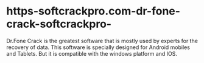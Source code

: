 # https-softcrackpro.com-dr-fone-crack-softcrackpro-
 Dr.Fone Crack is the greatest software that is mostly used by experts for the recovery of data. This software is specially designed for Android mobiles and Tablets. But it is compatible with the windows platform and IOS.
